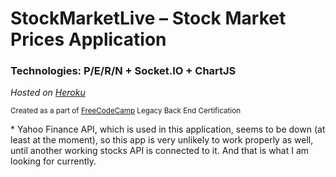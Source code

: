 # StockMarketLive – Stock Market Prices Application
### Technologies: P/E/R/N + Socket.IO + ChartJS

*Hosted on [Heroku](https://stockmarketlive.herokuapp.com/)*

<sub>Created as a part of [FreeCodeCamp](https://www.freecodecamp.org/) Legacy Back End Certification</sub>

\* Yahoo Finance API, which is used in this application, seems to be down (at least at the moment), so this app is very unlikely to work properly as well, until another working stocks API is connected to it. And that is what I am looking for currently.

